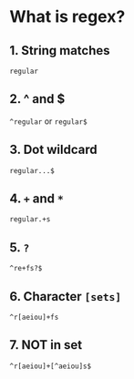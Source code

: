 # What is regex?

## 1. String matches

`regular`

## 2. \^ and \$

`^regular` or `regular$`

## 3. Dot wildcard

`regular...$`

## 4. `+` and `*`

`regular.+s`

## 5. `?`

`^re+fs?$`

## 6. Character `[sets]`

`^r[aeiou]+fs`

## 7. NOT in set

`^r[aeiou]+[^aeiou]s$`
